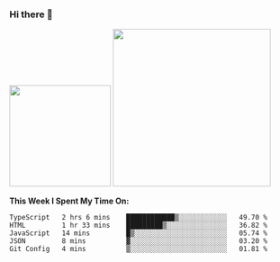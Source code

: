 ### Hi there 👋

<!--
**nestor22/nestor22** is a ✨ _special_ ✨ repository because its `README.md` (this file) appears on your GitHub profile.

Here are some ideas to get you started:

- 🔭 I’m currently working on ...
- 🌱 I’m currently learning ...
- 👯 I’m looking to collaborate on ...
- 🤔 I’m looking for help with ...
- 💬 Ask me about ...
- 📫 How to reach me: ...
- 😄 Pronouns: ...
- ⚡ Fun fact: ...
-->


<img height="180em" src="https://github-readme-stats.vercel.app/api?username=nestor22&show_icons=true&hide_border=true&&count_private=true&include_all_commits=true&theme=radical" />
<img height="280em" src="https://github-readme-stats.vercel.app/api/top-langs/?username=nestor22&layout=compact)](https://github.com/nestor22/github-readme-stats&theme=radical"  />



**This Week I Spent My Time On:**
<!--START_SECTION:waka-->
```text
TypeScript   2 hrs 6 mins    ████████████▒░░░░░░░░░░░░   49.70 % 
HTML         1 hr 33 mins    █████████▒░░░░░░░░░░░░░░░   36.82 % 
JavaScript   14 mins         █▒░░░░░░░░░░░░░░░░░░░░░░░   05.74 % 
JSON         8 mins          ▓░░░░░░░░░░░░░░░░░░░░░░░░   03.20 % 
Git Config   4 mins          ▒░░░░░░░░░░░░░░░░░░░░░░░░   01.81 % 
```
<!--END_SECTION:waka-->


